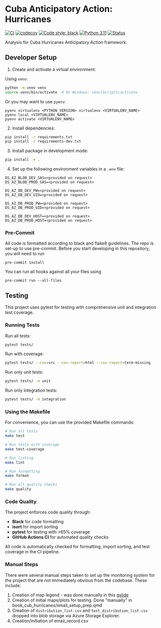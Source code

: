 # Cuba Anticipatory Action: Hurricanes

[![CI](https://github.com/OCHA-DAP/ds-aa-cub-hurricanes/actions/workflows/ci.yml/badge.svg?branch=forecast-monitor)](https://github.com/OCHA-DAP/ds-aa-cub-hurricanes/actions/workflows/ci.yml)
[![codecov](https://codecov.io/gh/OCHA-DAP/ds-aa-cub-hurricanes/branch/main/graph/badge.svg)](https://codecov.io/gh/OCHA-DAP/ds-aa-cub-hurricanes)
[![Code style: black](https://img.shields.io/badge/code%20style-black-000000.svg)](https://github.com/psf/black)
[![Python 3.11](https://img.shields.io/badge/python-3.11-blue.svg)](https://www.python.org/downloads/release/python-3110/)
[![Status](https://img.shields.io/badge/status-under%20development-orange.svg)](https://github.com/OCHA-DAP/ds-aa-cub-hurricanes)

Analysis for Cuba Hurricanes Anticipatory Action framework.

## Developer Setup

1. Create and activate a virtual environment:

Using `venv`:

```bash
python -m venv venv
source venv/bin/activate  # On Windows: venv\Scripts\activate
```

Or you may want to use `pyenv`:

```
pyenv virtualenv <PYTHON_VERSION> virtualenv <VIRTUALENV_NAME>
pyenv local <VIRTUALENV_NAME>
pyenv activate <VIRTUALENV_NAME>
```

2. Install dependencies:
```bash
pip install -r requirements.txt
pip install -r requirements-dev.txt
```

3. Install package in development mode:
```bash
pip install -e .
```

4. Set up the following environment variables in a `.env` file:
```
DS_AZ_BLOB_DEV_SAS=<provided on request>
DS_AZ_BLOB_PROD_SAS=<provided on request>

DS_AZ_DB_DEV_PW=<provided on request>
DS_AZ_DB_DEV_UID=<provided on request>

DS_AZ_DB_PROD_PW=<provided on request>
DS_AZ_DB_PROD_UID=<provided on request>

DS_AZ_DB_DEV_HOST=<provided on request>
DS_AZ_DB_PROD_HOST=<provided on request>

```

### Pre-Commit

All code is formatted according to black and flake8 guidelines. The repo is set-up to use pre-commit. Before you start developing in this repository, you will need to run

```
pre-commit install
```

You can run all hooks against all your files using

```
pre-commit run --all-files
```

## Testing

This project uses pytest for testing with comprehensive unit and integration test coverage.

### Running Tests

Run all tests:
```bash
pytest tests/
```

Run with coverage:
```bash
pytest tests/ --cov=src --cov-report=html --cov-report=term-missing
```

Run only unit tests:
```bash
pytest tests/ -m unit
```

Run only integration tests:
```bash
pytest tests/ -m integration
```

### Using the Makefile

For convenience, you can use the provided Makefile commands:

```bash
# Run all tests
make test

# Run tests with coverage
make test-coverage

# Run linting
make lint

# Run formatting
make format

# Run all quality checks
make quality
```

### Code Quality

The project enforces code quality through:
- **Black** for code formatting
- **isort** for import sorting
- **pytest** for testing with >65% coverage
- **GitHub Actions CI** for automated quality checks

All code is automatically checked for formatting, import sorting, and test coverage in the CI pipeline.

### Manual Steps

There were several manual steps taken to set up the monitoring system for the 
project that are not immediately obvious from the codebase. These include:

1. Creation of map legend - was done manually in this [gslide](https://docs.google.com/presentation/d/1NlUxI7ZTlKH05CI2w7c-rUrkryD7ItBnNncx_ls3pJY/edit?slide=id.p#slide=id.p)
2. Creation of initial maps/plots for testing. Done "manually" in book_cub_hurricanes/email_setup_prep.qmd
3. Creation of `distribution_list.csv` and `test_distribution_list.csv` dropped into blob storage via Azure Storage Explorer.
4. Creation/initiation of email_record.csv
